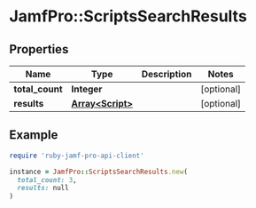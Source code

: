 # JamfPro::ScriptsSearchResults

## Properties

| Name | Type | Description | Notes |
| ---- | ---- | ----------- | ----- |
| **total_count** | **Integer** |  | [optional] |
| **results** | [**Array&lt;Script&gt;**](Script.md) |  | [optional] |

## Example

```ruby
require 'ruby-jamf-pro-api-client'

instance = JamfPro::ScriptsSearchResults.new(
  total_count: 3,
  results: null
)
```

